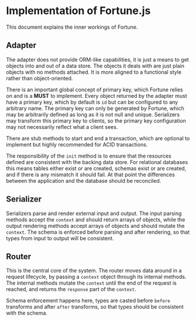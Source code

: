 # Implementation of Fortune.js

This document explains the inner workings of Fortune.

## Adapter

The adapter does not provide ORM-like capabilities, it is just a means to get objects into and out of a data store. The objects it deals with are just plain objects with no methods attached. It is more aligned to a functional style rather than object-oriented.

There is an important global concept of primary key, which Fortune relies on and is a **MUST** to implement. Every object returned by the adapter must have a primary key, which by default is `id` but can be configured to any arbitrary name. The primary key can only be generated by Fortune, which may be arbitrarily defined as long as it is not null and unique. Serializers may transform this primary key to clients, so the primary key configuration may not necessarily reflect what a client sees.

There are stub methods to start and end a transaction, which are optional to implement but highly recommended for ACID transactions.

The responsibility of the `init` method is to ensure that the resources defined are consistent with the backing data store. For relational databases this means tables either exist or are created, schemas exist or are created, and if there is any mismatch it should fail. At that point the differences between the application and the database should be reconciled.

## Serializer

Serializers parse and render external input and output. The input parsing methods accept the `context` and should return arrays of objects, while the output rendering methods accept arrays of objects and should mutate the `context`. The schema is enforced before parsing and after rendering, so that types from input to output will be consistent.

## Router

This is the central core of the system. The router moves data around in a request lifecycle, by passing a `context` object through its internal methods. The internal methods mutate the `context` until the end of the request is reached, and returns the `response` part of the `context`.

Schema enforcement happens here, types are casted before `before` transforms and after `after` transforms, so that types should be consistent with the schema.
